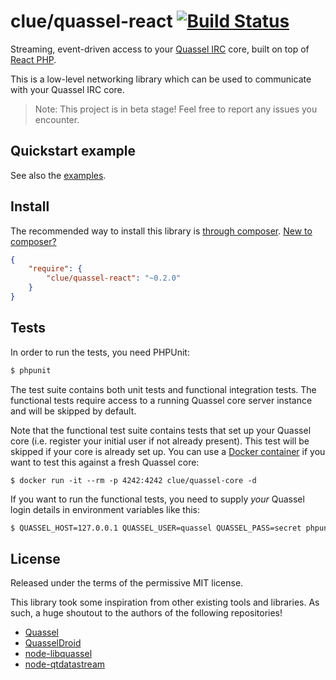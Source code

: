 # clue/quassel-react [![Build Status](https://travis-ci.org/clue/php-quassel-react.svg?branch=master)](https://travis-ci.org/clue/php-quassel-react)

Streaming, event-driven access to your [Quassel IRC](http://quassel-irc.org/) core,
built on top of [React PHP](http://reactphp.org/).

This is a low-level networking library which can be used to communicate with your Quassel IRC core.

> Note: This project is in beta stage! Feel free to report any issues you encounter.

## Quickstart example

See also the [examples](examples).

## Install

The recommended way to install this library is [through composer](http://getcomposer.org). [New to composer?](http://getcomposer.org/doc/00-intro.md)

```JSON
{
    "require": {
        "clue/quassel-react": "~0.2.0"
    }
}
```

## Tests

In order to run the tests, you need PHPUnit:

```bash
$ phpunit
```

The test suite contains both unit tests and functional integration tests.
The functional tests require access to a running Quassel core server instance
and will be skipped by default.

Note that the functional test suite contains tests that set up your Quassel core
(i.e. register your initial user if not already present). This test will be skipped
if your core is already set up.
You can use a [Docker container](https://github.com/clue/docker-quassel-core)
if you want to test this against a fresh Quassel core:

```
$ docker run -it --rm -p 4242:4242 clue/quassel-core -d
```

If you want to run the functional tests, you need to supply *your* Quassel login
details in environment variables like this:

```bash
$ QUASSEL_HOST=127.0.0.1 QUASSEL_USER=quassel QUASSEL_PASS=secret phpunit
```

## License

Released under the terms of the permissive MIT license.

This library took some inspiration from other existing tools and libraries.
As such, a huge shoutout to the authors of the following repositories!
 
* [Quassel](https://github.com/quassel/quassel)
* [QuasselDroid](https://github.com/sandsmark/QuasselDroid)
* [node-libquassel](https://github.com/magne4000/node-libquassel)
* [node-qtdatastream](https://github.com/magne4000/node-qtdatastream)
